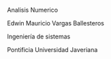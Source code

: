 Analisis Numerico

Edwin Mauricio Vargas Ballesteros

Ingeniería de sistemas

Pontificia Universidad Javeriana
